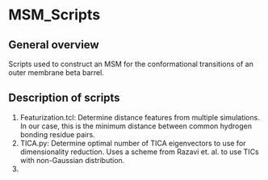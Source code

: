 # MSM_Scripts

## General overview

Scripts used to construct an MSM for the conformational transitions of an outer membrane beta barrel.

## Description of scripts

1. Featurization.tcl:  Determine distance features from multiple simulations. In our case, this is the minimum distance between common hydrogen bonding residue pairs.
2. TICA.py: Determine optimal number of TICA eigenvectors to use for dimensionality reduction. Uses a scheme from Razavi et. al. to use TICs with non-Gaussian distribution.
3. 

